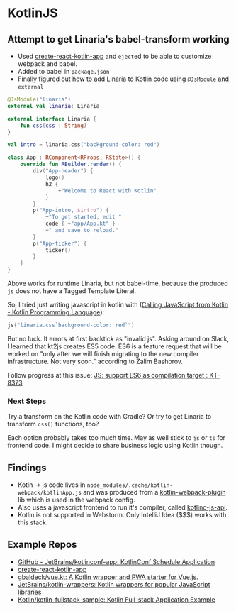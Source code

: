 # KotlinJS
## Attempt to get Linaria's babel-transform working
- Used [create\-react\-kotlin\-app](https://github.com/jetbrains/create-react-kotlin-app) and `eject`ed to be able to customize webpack and babel.
- Added to babel in `package.json`
- Finally figured out how to add Linaria to Kotlin code using `@JsModule` and `external`

```kt
@JsModule("linaria")
external val linaria: Linaria

external interface Linaria {
    fun css(css : String)
}

val intro = linaria.css("background-color: red")

class App : RComponent<RProps, RState>() {
    override fun RBuilder.render() {
        div("App-header") {
            logo()
            h2 {
                +"Welcome to React with Kotlin"
            }
        }
        p("App-intro, $intro") {
            +"To get started, edit "
            code { +"app/App.kt" }
            +" and save to reload."
        }
        p("App-ticker") {
            ticker()
        }
    }
}
```

Above works for runtime Linaria, but not babel-time, because the produced `js`  does not have a Tagged Template Literal.

So, I tried just writing javascript in kotlin with ([Calling JavaScript from Kotlin \- Kotlin Programming Language](https://kotlinlang.org/docs/reference/js-interop.html)):

```kt
js("linaria.css`background-color: red`")
```

But no luck. It errors at first backtick as "invalid js". Asking around on Slack, I learned that kt2js creates ES5 code. ES6 is a feature request that will be worked on "only after we will finish migrating to the new compiler infrastructure. Not very soon." according to Zalim Bashorov.

Follow progress at this issue: [JS: support ES6 as compilation target : KT\-8373](https://youtrack.jetbrains.com/issue/KT-8373#tab=Comments)

### Next Steps
Try a transform on the Kotlin code with Gradle? Or try to get Linaria to transform `css()` functions, too?

Each option probably takes too much time. May as well stick to `js` or `ts` for frontend code. I might decide to share business logic using Kotlin though.

## Findings
- Kotin -> js code lives in `node_modules/.cache/kotlin-webpack/kotlinApp.js` and was produced from a [kotlin-webpack-plugin](https://github.com/JetBrains/create-react-kotlin-app/tree/master/packages/kotlin-webpack-plugin) lib which is used in the webpack config.
- Also uses a javascript frontend to run it's compiler, called [kotlinc-js-api](https://github.com/JetBrains/create-react-kotlin-app/tree/master/packages/kotlinc-js-api).
- Kotlin is not supported in Webstorm. Only IntelliJ Idea ($$$) works with this stack.

## Example Repos
- [GitHub \- JetBrains/kotlinconf\-app: KotlinConf Schedule Application](https://github.com/JetBrains/kotlinconf-app)
- [create\-react\-kotlin\-app](https://github.com/jetbrains/create-react-kotlin-app)
- [gbaldeck/vue\.kt: A Kotlin wrapper and PWA starter for Vue\.js\.](https://github.com/gbaldeck/vue.kt)
- [JetBrains/kotlin\-wrappers: Kotlin wrappers for popular JavaScript libraries](https://github.com/JetBrains/kotlin-wrappers)
- [Kotlin/kotlin\-fullstack\-sample: Kotlin Full\-stack Application Example](https://github.com/Kotlin/kotlin-fullstack-sample)
